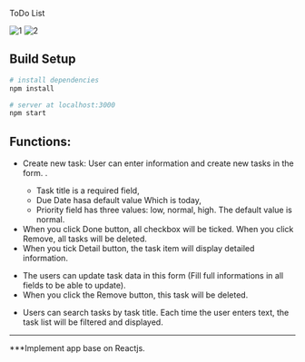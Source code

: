 ToDo List

 ![1](https://user-images.githubusercontent.com/54109017/196136965-dc3a1879-75e2-46a5-9444-0ec0409e66e3.JPG)
 ![2](https://user-images.githubusercontent.com/54109017/196137049-f6f0c465-81a7-49d7-b0bd-6529fc7ca288.JPG)
 ## Build Setup

``` bash
# install dependencies
npm install

# server at localhost:3000
npm start
```
 ## Functions:
 - Create new task: User can enter information and create new tasks in the form.
  <The created tasks will be sorted bt due date from the near future to far future>.
  	+ Task title is a required field,
  	+ Due Date hasa default value Which is today,
  	+ Priority field has three values: low, normal, high. The default value is normal.
 - When you click Done button, all checkbox will be ticked. When you click Remove, all tasks will be deleted.
 - When you tick Detail button, the task item will display detailed information.
  + The users can update task data in this form (Fill full informations in all fields to be able to update).
  + When you click the Remove button, this task will be deleted.
 - Users can search tasks by task title. Each time the user enters text, the task list will be filtered and displayed.
 --------------------
 ***Implement app base on Reactjs.
